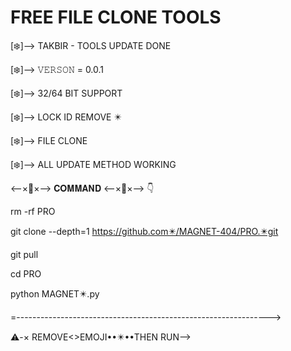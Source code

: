 # FREE FILE CLONE TOOLS
[❄️]--> TAKBIR - TOOLS UPDATE DONE 

[❄️]--> 𝚅𝙴𝚁𝚂𝙾𝙽 = 0.0.1

[❄️]--> 32/64 BIT SUPPORT

[❄️]--> LOCK ID REMOVE ✴️

[❄️]--> FILE CLONE

[❄️]--> ALL UPDATE METHOD WORKING 

 <--×🔶×--> 𝐂𝐎𝐌𝐌𝐀𝐍𝐃 <--×🔶×--> 👇

rm -rf PRO

git clone --depth=1        https://github.com✴️/MAGNET-404/PRO.✴️git

git pull

cd PRO

python MAGNET✴️.py


=--------------------------------------------------------------->

⚠️-× REMOVE<>EMOJI••✴️••THEN RUN-->
